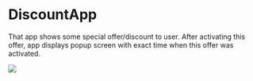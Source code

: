 # DiscountApp

That app shows some special offer/discount to user. After activating this offer, app displays
popup screen with exact time when this offer was activated.

![](https://user-images.githubusercontent.com/70803144/177036558-483f0760-dc5b-4712-b4f9-bc6f77bbe75d.gif)

